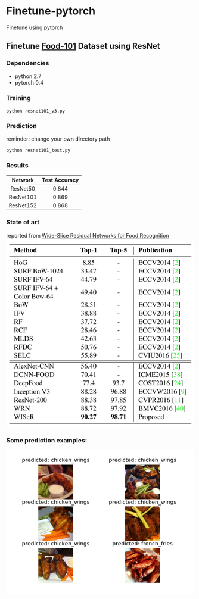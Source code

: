 # Finetune-pytorch
Finetune using pytorch

## Finetune [Food-101](https://www.vision.ee.ethz.ch/datasets_extra/food-101/) Dataset using ResNet

### Dependencies
- python 2.7
- pytorch 0.4

### Training
```
python resnet101_v3.py
```

### Prediction
reminder: change your own directory path
```
python resnet101_test.py
```

### Results

Network  | Test Accuracy |
:-------:|:-------------:|
ResNet50 |0.844|
ResNet101| 0.869|
ResNet152|0.868|



### State of art
reported from [Wide-Slice Residual Networks for Food Recognition](https://arxiv.org/abs/1612.06543)
![state of art](Food101-resnet101/images/state_of_art.png)

### Some prediction examples:
![examples](Food101-resnet101/images/examples.png)



